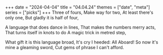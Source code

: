 +++
date = "2024-04-04"
title = "04.04.24"
themes = ["date", "meta"]
series = ["picks"]
+++
Three of fours,
Make way for two,
At least there's only one,
But gladly it is half of four,

A language that does dance in lines,
That makes the numbers merry acts,
That turns itself in knots to do
A magic trick in metred step,

What gift it is this language broad,
It's cry I heeded: All Aboard!
So now it's mine a gleaming sword,
Cut gems of phrase I can't afford.
